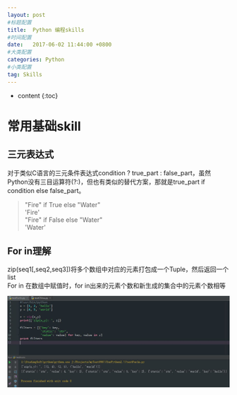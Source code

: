 ```yaml
---
layout: post
#标题配置
title:  Python 编程skills
#时间配置
date:   2017-06-02 11:44:00 +0800
#大类配置
categories: Python
#小类配置
tag: Skills
---
```


* content
{:toc}

# 常用基础skill
## 三元表达式

对于类似C语言的三元条件表达式condition ? true_part : false_part，虽然Python没有三目运算符(?:)，但也有类似的替代方案，那就是true_part if condition else false_part。


> "Fire" if True else "Water"  
 'Fire'  
> "Fire" if False else "Water"  
 'Water' 

 
## For in理解

zip(seq1[,seq2,seq3])将多个数组中对应的元素打包成一个Tuple，然后返回一个list<br/>
For in 在数组中赋值时，for in出来的元素个数和新生成的集合中的元素个数相等 

![For in 数组赋值](/styles/images/Python/0602-little-01.JPG)
